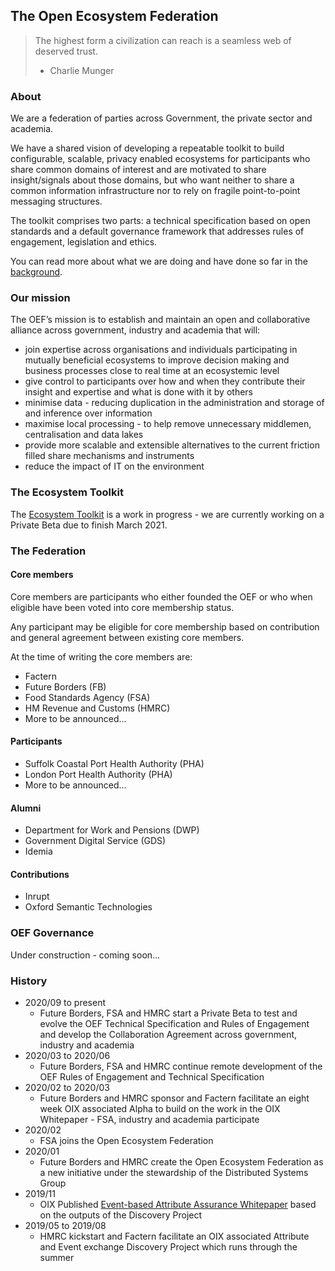 ## The Open Ecosystem Federation

>The highest form a civilization can reach is a seamless web of deserved trust.
> - Charlie Munger

### About

We are a federation of parties across Government, the private sector and academia.

We have a shared vision of developing a repeatable toolkit to build configurable, scalable, privacy enabled ecosystems for participants who share common domains of interest and are motivated to share insight/signals about those domains, but who want neither to share a common information infrastructure nor to rely on fragile point-to-point messaging structures.

The toolkit comprises two parts: a technical specification based on open standards and a default governance framework that addresses rules of engagement, legislation and ethics.

You can read more about what we are doing and have done so far in the [background](background.md).

### Our mission

The OEF’s mission is to establish and maintain an open and collaborative alliance across government, industry and academia that will:

* join expertise across organisations and individuals participating in mutually beneficial ecosystems to improve decision making and business processes close to real time at an ecosystemic level
* give control to participants over how and when they contribute their insight and expertise and what is done with it by others
* minimise data - reducing duplication in the administration and storage of and inference over information
* maximise local processing - to help remove unnecessary middlemen, centralisation and data lakes
* provide more scalable and extensible alternatives to the current friction filled share mechanisms and instruments
* reduce the impact of IT on the environment

### The Ecosystem Toolkit

The [Ecosystem Toolkit](ecosystem-toolkit) is a work in progress - we are currently working on a Private Beta due to finish March 2021.

### The Federation

#### Core members

Core members are participants who either founded the OEF or who when eligible have been voted into core membership status.

Any participant may be eligible for core membership based on contribution and general agreement between existing core members.

At the time of writing the core members are:

* Factern
* Future Borders (FB)
* Food Standards Agency (FSA)
* HM Revenue and Customs (HMRC)
* More to be announced...

#### Participants

* Suffolk Coastal Port Health Authority (PHA)
* London Port Health Authority (PHA)
* More to be announced...

#### Alumni

* Department for Work and Pensions (DWP)
* Government Digital Service (GDS)
* Idemia

#### Contributions

* Inrupt
* Oxford Semantic Technologies

### OEF Governance

Under construction - coming soon...

### History

* 2020/09 to present
  * Future Borders, FSA and HMRC start a Private Beta to test and evolve the OEF Technical Specification and Rules of Engagement and develop the Collaboration Agreement across government, industry and academia
* 2020/03 to 2020/06
  * Future Borders, FSA and HMRC continue remote development of the OEF Rules of Engagement and Technical Specification
* 2020/02 to 2020/03
  * Future Borders and HMRC sponsor and Factern facilitate an eight week OIX associated Alpha to build on the work in the OIX Whitepaper - FSA, industry and  academia participate
* 2020/02
  * FSA joins the Open Ecosystem Federation
* 2020/01
  * Future Borders and HMRC create the Open Ecosystem Federation as a new initiative under the stewardship of the Distributed Systems Group
* 2019/11
  * OIX Published [Event-based Attribute Assurance Whitepaper](https://openidentityexchange.org/wp-content/uploads/2019/11/191101-Building-a-Trusted-Environment-Whitepaper-FINAL.pdf) based on the outputs of the Discovery Project
* 2019/05 to 2019/08
  * HMRC kickstart and Factern facilitate an OIX associated Attribute and Event exchange Discovery Project which runs through the summer
